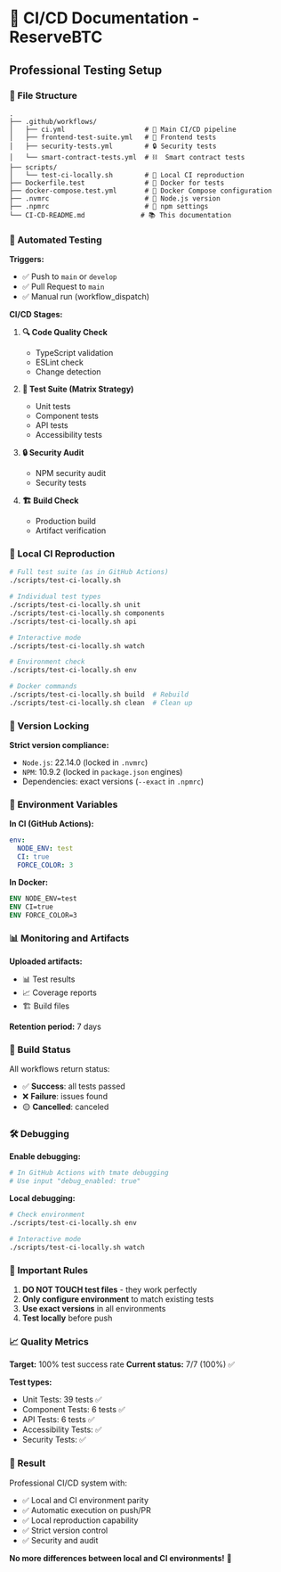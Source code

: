 # 🚀 CI/CD Documentation - ReserveBTC

## Professional Testing Setup

### 📁 File Structure

```
.
├── .github/workflows/
│   ├── ci.yml                    # 🚀 Main CI/CD pipeline
│   ├── frontend-test-suite.yml   # 🎯 Frontend tests
│   ├── security-tests.yml        # 🔒 Security tests
│   └── smart-contract-tests.yml  # ⛓️  Smart contract tests
├── scripts/
│   └── test-ci-locally.sh        # 🐳 Local CI reproduction
├── Dockerfile.test               # 🐳 Docker for tests
├── docker-compose.test.yml       # 🐳 Docker Compose configuration
├── .nvmrc                        # 📌 Node.js version
├── .npmrc                        # 📌 npm settings
└── CI-CD-README.md              # 📚 This documentation
```

### 🎯 Automated Testing

**Triggers:**
- ✅ Push to `main` or `develop`
- ✅ Pull Request to `main`
- ✅ Manual run (workflow_dispatch)

**CI/CD Stages:**

1. **🔍 Code Quality Check**
   - TypeScript validation
   - ESLint check
   - Change detection

2. **🧪 Test Suite (Matrix Strategy)**
   - Unit tests
   - Component tests
   - API tests
   - Accessibility tests

3. **🔒 Security Audit**
   - NPM security audit
   - Security tests

4. **🏗️ Build Check**
   - Production build
   - Artifact verification

### 🐳 Local CI Reproduction

```bash
# Full test suite (as in GitHub Actions)
./scripts/test-ci-locally.sh

# Individual test types
./scripts/test-ci-locally.sh unit
./scripts/test-ci-locally.sh components
./scripts/test-ci-locally.sh api

# Interactive mode
./scripts/test-ci-locally.sh watch

# Environment check
./scripts/test-ci-locally.sh env

# Docker commands
./scripts/test-ci-locally.sh build  # Rebuild
./scripts/test-ci-locally.sh clean  # Clean up
```

### 📌 Version Locking

**Strict version compliance:**
- `Node.js`: 22.14.0 (locked in `.nvmrc`)
- `NPM`: 10.9.2 (locked in `package.json` engines)
- Dependencies: exact versions (`--exact` in `.npmrc`)

### 🔧 Environment Variables

**In CI (GitHub Actions):**
```yaml
env:
  NODE_ENV: test
  CI: true
  FORCE_COLOR: 3
```

**In Docker:**
```dockerfile
ENV NODE_ENV=test
ENV CI=true
ENV FORCE_COLOR=3
```

### 📊 Monitoring and Artifacts

**Uploaded artifacts:**
- 📊 Test results
- 📈 Coverage reports
- 🏗️ Build files

**Retention period:** 7 days

### 🎯 Build Status

All workflows return status:
- ✅ **Success**: all tests passed
- ❌ **Failure**: issues found
- 🟡 **Cancelled**: canceled

### 🛠️ Debugging

**Enable debugging:**
```bash
# In GitHub Actions with tmate debugging
# Use input "debug_enabled: true"
```

**Local debugging:**
```bash
# Check environment
./scripts/test-ci-locally.sh env

# Interactive mode
./scripts/test-ci-locally.sh watch
```

### 🚫 Important Rules

1. **DO NOT TOUCH test files** - they work perfectly
2. **Only configure environment** to match existing tests
3. **Use exact versions** in all environments
4. **Test locally** before push

### 📈 Quality Metrics

**Target:** 100% test success rate
**Current status:** 7/7 (100%) ✅

**Test types:**
- Unit Tests: 39 tests ✅
- Component Tests: 6 tests ✅  
- API Tests: 6 tests ✅
- Accessibility Tests: ✅
- Security Tests: ✅

### 🎉 Result

Professional CI/CD system with:
- ✅ Local and CI environment parity
- ✅ Automatic execution on push/PR
- ✅ Local reproduction capability
- ✅ Strict version control
- ✅ Security and audit

**No more differences between local and CI environments!** 🚀